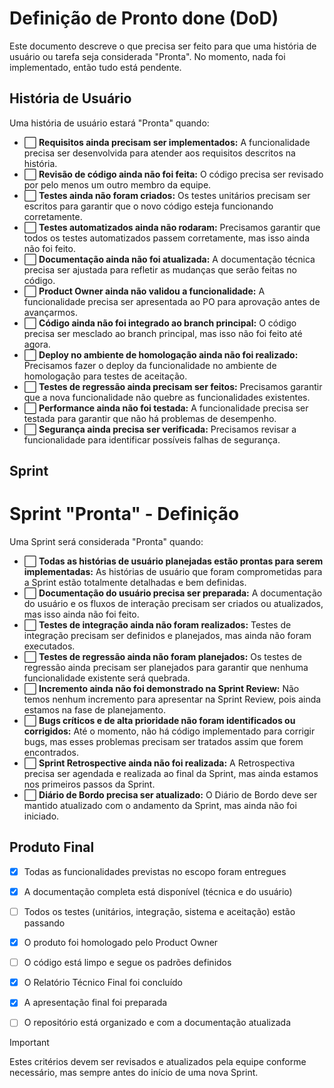# Definição de Pronto done (DoD)

Este documento descreve o que precisa ser feito para que uma história de usuário ou tarefa seja considerada "Pronta". No momento, nada foi implementado, então tudo está pendente.

## História de Usuário

Uma história de usuário estará "Pronta" quando:

- ⬜ **Requisitos ainda precisam ser implementados:** A funcionalidade precisa ser desenvolvida para atender aos requisitos descritos na história.
- ⬜ **Revisão de código ainda não foi feita:** O código precisa ser revisado por pelo menos um outro membro da equipe.
- ⬜ **Testes ainda não foram criados:** Os testes unitários precisam ser escritos para garantir que o novo código esteja funcionando corretamente.
- ⬜ **Testes automatizados ainda não rodaram:** Precisamos garantir que todos os testes automatizados passem corretamente, mas isso ainda não foi feito.
- ⬜ **Documentação ainda não foi atualizada:** A documentação técnica precisa ser ajustada para refletir as mudanças que serão feitas no código.
- ⬜ **Product Owner ainda não validou a funcionalidade:** A funcionalidade precisa ser apresentada ao PO para aprovação antes de avançarmos.
- ⬜ **Código ainda não foi integrado ao branch principal:** O código precisa ser mesclado ao branch principal, mas isso não foi feito até agora.
- ⬜ **Deploy no ambiente de homologação ainda não foi realizado:** Precisamos fazer o deploy da funcionalidade no ambiente de homologação para testes de aceitação.
- ⬜ **Testes de regressão ainda precisam ser feitos:** Precisamos garantir que a nova funcionalidade não quebre as funcionalidades existentes.
- ⬜ **Performance ainda não foi testada:** A funcionalidade precisa ser testada para garantir que não há problemas de desempenho.
- ⬜ **Segurança ainda precisa ser verificada:** Precisamos revisar a funcionalidade para identificar possíveis falhas de segurança.

## Sprint

# Sprint "Pronta" - Definição

Uma Sprint será considerada "Pronta" quando:

- ⬜ **Todas as histórias de usuário planejadas estão prontas para serem implementadas:** As histórias de usuário que foram comprometidas para a Sprint estão totalmente detalhadas e bem definidas.
- ⬜ **Documentação do usuário precisa ser preparada:** A documentação do usuário e os fluxos de interação precisam ser criados ou atualizados, mas isso ainda não foi feito.
- ⬜ **Testes de integração ainda não foram realizados:** Testes de integração precisam ser definidos e planejados, mas ainda não foram executados.
- ⬜ **Testes de regressão ainda não foram planejados:** Os testes de regressão ainda precisam ser planejados para garantir que nenhuma funcionalidade existente será quebrada.
- ⬜ **Incremento ainda não foi demonstrado na Sprint Review:** Não temos nenhum incremento para apresentar na Sprint Review, pois ainda estamos na fase de planejamento.
- ⬜ **Bugs críticos e de alta prioridade não foram identificados ou corrigidos:** Até o momento, não há código implementado para corrigir bugs, mas esses problemas precisam ser tratados assim que forem encontrados.
- ⬜ **Sprint Retrospective ainda não foi realizada:** A Retrospectiva precisa ser agendada e realizada ao final da Sprint, mas ainda estamos nos primeiros passos da Sprint.
- ⬜ **Diário de Bordo precisa ser atualizado:** O Diário de Bordo deve ser mantido atualizado com o andamento da Sprint, mas ainda não foi iniciado.

## Produto Final

- [x] Todas as funcionalidades previstas no escopo foram entregues  
- [x] A documentação completa está disponível (técnica e do usuário)  
- [ ] Todos os testes (unitários, integração, sistema e aceitação) estão passando  
- [x] O produto foi homologado pelo Product Owner  
- [ ] O código está limpo e segue os padrões definidos  
- [x] O Relatório Técnico Final foi concluído  
- [x] A apresentação final foi preparada  
- [ ] O repositório está organizado e com a documentação atualizada


>[!IMPORTANT]
>Estes critérios devem ser revisados e atualizados pela equipe conforme necessário, mas sempre antes do início de uma nova Sprint.
